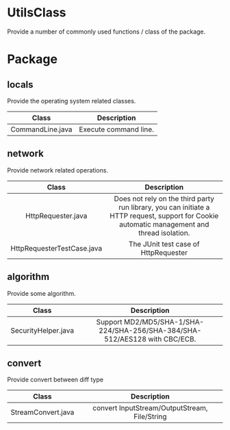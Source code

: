 # UtilsClass
Provide a number of commonly used functions / class of the package.

# Package

## locals
Provide the operating system related classes.

Class|Description
:---:|:---:
CommandLine.java|Execute command line.

## network
Provide network related operations.

Class|Description
:---:|:---:
HttpRequester.java|Does not rely on the third party run library, you can initiate a HTTP request, support for Cookie automatic management and thread isolation.
HttpRequesterTestCase.java|The JUnit test case of HttpRequester

## algorithm
Provide some algorithm.

Class|Description
:---:|:---:
SecurityHelper.java|Support MD2/MD5/SHA-1/SHA-224/SHA-256/SHA-384/SHA-512/AES128 with CBC/ECB.

## convert
Provide convert between diff type

Class|Description
:---:|:---:
StreamConvert.java|convert InputStream/OutputStream, File/String
